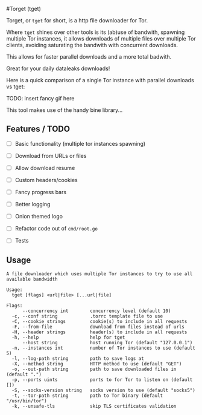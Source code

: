 #Torget (tget)

Torget, or `tget` for short, is a http file downloader for Tor.

Where `tget` shines over other tools is its (ab)use of bandwith, spawning multiple Tor instances, it allows downloads of multiple files over multiple Tor clients, avoiding saturating the bandwith with concurrent downloads. 

This allows for faster parallel downloads and a more total badwith.

Great for your daily dataleaks downloads!

Here is a quick comparison of a single Tor instance with parallel downloads vs tget:

TODO: insert fancy gif here


This tool makes use of the handy bine library...

## Features / TODO
- [ ] Basic functionality (multiple tor instances spawning)
- [ ] Download from URLs or files
- [ ] Allow download resume
- [ ] Custom headers/cookies
- [ ] Fancy progress bars
- [ ] Better logging
- [ ] Onion themed logo
- [ ] Refactor code out of `cmd/root.go`
- [ ] Tests


## Usage
```
A file downloader which uses multiple Tor instances to try to use all available bandwidth

Usage:
  tget [flags] <url|file> [...url|file]

Flags:
      --concurrency int        concurrency level (default 10)
  -c, --conf string            .torrc template file to use
  -C, --cookie strings         cookie(s) to include in all requests
  -F, --from-file              download from files instead of urls
  -H, --header strings         header(s) to include in all requests
  -h, --help                   help for tget
      --host string            host running Tor (default "127.0.0.1")
  -n, --instances int          number of Tor instances to use (default 5)
  -l, --log-path string        path to save logs at
  -X, --method string          HTTP method to use (default "GET")
  -o, --out-path string        path to save downloaded files in (default ".")
  -p, --ports uints            ports to for Tor to listen on (default [])
  -S, --socks-version string   socks version to use (default "socks5")
  -t, --tor-path string        path to Tor binary (default "/usr/bin/tor")
  -k, --unsafe-tls             skip TLS certificates validation

```